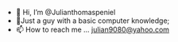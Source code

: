 - 👋 Hi, I’m @Julianthomaspeniel
- 💞️Just a guy with a basic computer knowledge;
- 📫 How to reach me ... julian9080@yahoo.com

<!---
Julianthomaspeniel/Julianthomaspeniel is a ✨ special ✨ repository because its `README.md` (this file) appears on your GitHub profile.
You can click the Preview link to take a look at your changes.
--->
